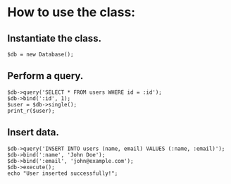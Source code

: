 # How to use the class:
## Instantiate the class.
    $db = new Database();
## Perform a query.
    $db->query('SELECT * FROM users WHERE id = :id');
    $db->bind(':id', 1);
    $user = $db->single();
    print_r($user);
## Insert data.
    $db->query('INSERT INTO users (name, email) VALUES (:name, :email)');
    $db->bind(':name', 'John Doe');
    $db->bind(':email', 'john@example.com');
    $db->execute();
    echo "User inserted successfully!";
